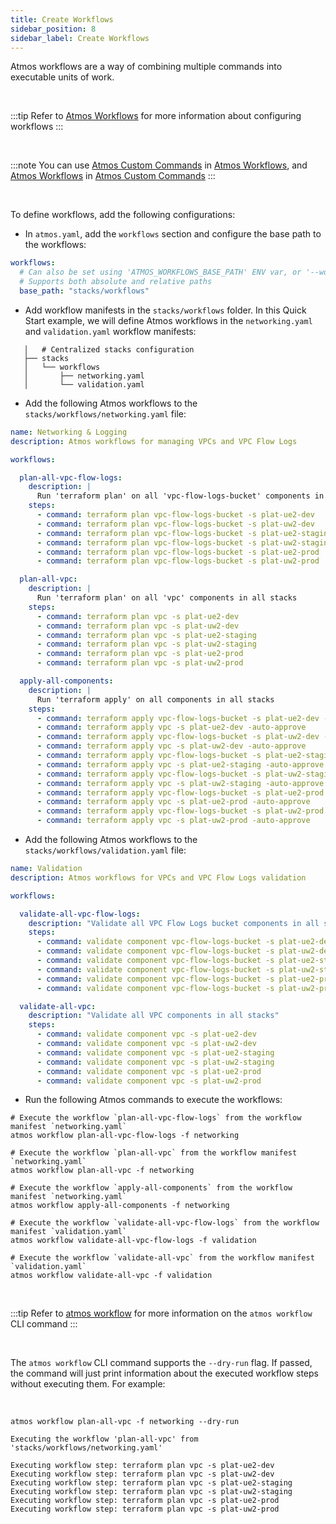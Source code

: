 ```yaml
---
title: Create Workflows
sidebar_position: 8
sidebar_label: Create Workflows
---
```


Atmos workflows are a way of combining multiple commands into executable units of work.

<br/>

:::tip
Refer to [Atmos Workflows](/core-concepts/workflows) for more information about configuring workflows
:::

<br/>

:::note
You can use [Atmos Custom Commands](/core-concepts/custom-commands) in [Atmos Workflows](/core-concepts/workflows),
and [Atmos Workflows](/core-concepts/workflows)
in [Atmos Custom Commands](/core-concepts/custom-commands)
:::

<br/>

To define workflows, add the following configurations:

- In `atmos.yaml`, add the `workflows` section and configure the base path to the workflows:

```yaml
workflows:
  # Can also be set using 'ATMOS_WORKFLOWS_BASE_PATH' ENV var, or '--workflows-dir' command-line arguments
  # Supports both absolute and relative paths
  base_path: "stacks/workflows"
```

- Add workflow manifests in the `stacks/workflows` folder. In this Quick Start example, we will define Atmos workflows
  in the `networking.yaml` and `validation.yaml` workflow manifests:

```console
   │   # Centralized stacks configuration
   ├── stacks
   │   └── workflows
   │       ├── networking.yaml
   │       └── validation.yaml
```

- Add the following Atmos workflows to the `stacks/workflows/networking.yaml` file:

```yaml
name: Networking & Logging
description: Atmos workflows for managing VPCs and VPC Flow Logs

workflows:

  plan-all-vpc-flow-logs:
    description: |
      Run 'terraform plan' on all 'vpc-flow-logs-bucket' components in all stacks
    steps:
      - command: terraform plan vpc-flow-logs-bucket -s plat-ue2-dev
      - command: terraform plan vpc-flow-logs-bucket -s plat-uw2-dev
      - command: terraform plan vpc-flow-logs-bucket -s plat-ue2-staging
      - command: terraform plan vpc-flow-logs-bucket -s plat-uw2-staging
      - command: terraform plan vpc-flow-logs-bucket -s plat-ue2-prod
      - command: terraform plan vpc-flow-logs-bucket -s plat-uw2-prod

  plan-all-vpc:
    description: |
      Run 'terraform plan' on all 'vpc' components in all stacks
    steps:
      - command: terraform plan vpc -s plat-ue2-dev
      - command: terraform plan vpc -s plat-uw2-dev
      - command: terraform plan vpc -s plat-ue2-staging
      - command: terraform plan vpc -s plat-uw2-staging
      - command: terraform plan vpc -s plat-ue2-prod
      - command: terraform plan vpc -s plat-uw2-prod

  apply-all-components:
    description: |
      Run 'terraform apply' on all components in all stacks
    steps:
      - command: terraform apply vpc-flow-logs-bucket -s plat-ue2-dev -auto-approve
      - command: terraform apply vpc -s plat-ue2-dev -auto-approve
      - command: terraform apply vpc-flow-logs-bucket -s plat-uw2-dev -auto-approve
      - command: terraform apply vpc -s plat-uw2-dev -auto-approve
      - command: terraform apply vpc-flow-logs-bucket -s plat-ue2-staging -auto-approve
      - command: terraform apply vpc -s plat-ue2-staging -auto-approve
      - command: terraform apply vpc-flow-logs-bucket -s plat-uw2-staging -auto-approve
      - command: terraform apply vpc -s plat-uw2-staging -auto-approve
      - command: terraform apply vpc-flow-logs-bucket -s plat-ue2-prod -auto-approve
      - command: terraform apply vpc -s plat-ue2-prod -auto-approve
      - command: terraform apply vpc-flow-logs-bucket -s plat-uw2-prod -auto-approve
      - command: terraform apply vpc -s plat-uw2-prod -auto-approve
```

- Add the following Atmos workflows to the `stacks/workflows/validation.yaml` file:

```yaml
name: Validation
description: Atmos workflows for VPCs and VPC Flow Logs validation

workflows:

  validate-all-vpc-flow-logs:
    description: "Validate all VPC Flow Logs bucket components in all stacks"
    steps:
      - command: validate component vpc-flow-logs-bucket -s plat-ue2-dev
      - command: validate component vpc-flow-logs-bucket -s plat-uw2-dev
      - command: validate component vpc-flow-logs-bucket -s plat-ue2-staging
      - command: validate component vpc-flow-logs-bucket -s plat-uw2-staging
      - command: validate component vpc-flow-logs-bucket -s plat-ue2-prod
      - command: validate component vpc-flow-logs-bucket -s plat-uw2-prod

  validate-all-vpc:
    description: "Validate all VPC components in all stacks"
    steps:
      - command: validate component vpc -s plat-ue2-dev
      - command: validate component vpc -s plat-uw2-dev
      - command: validate component vpc -s plat-ue2-staging
      - command: validate component vpc -s plat-uw2-staging
      - command: validate component vpc -s plat-ue2-prod
      - command: validate component vpc -s plat-uw2-prod
```

- Run the following Atmos commands to execute the workflows:

```shell
# Execute the workflow `plan-all-vpc-flow-logs` from the workflow manifest `networking.yaml`
atmos workflow plan-all-vpc-flow-logs -f networking

# Execute the workflow `plan-all-vpc` from the workflow manifest `networking.yaml`
atmos workflow plan-all-vpc -f networking

# Execute the workflow `apply-all-components` from the workflow manifest `networking.yaml`
atmos workflow apply-all-components -f networking

# Execute the workflow `validate-all-vpc-flow-logs` from the workflow manifest `validation.yaml`
atmos workflow validate-all-vpc-flow-logs -f validation

# Execute the workflow `validate-all-vpc` from the workflow manifest `validation.yaml`
atmos workflow validate-all-vpc -f validation
```

<br/>

:::tip
Refer to [atmos workflow](/cli/commands/workflow) for more information on the `atmos workflow` CLI command
:::

<br/>

The `atmos workflow` CLI command supports the `--dry-run` flag. If passed, the command will just print information about
the executed workflow steps without executing them. For example:

<br/>

```shell
atmos workflow plan-all-vpc -f networking --dry-run
```

```console
Executing the workflow 'plan-all-vpc' from 'stacks/workflows/networking.yaml'

Executing workflow step: terraform plan vpc -s plat-ue2-dev
Executing workflow step: terraform plan vpc -s plat-uw2-dev
Executing workflow step: terraform plan vpc -s plat-ue2-staging
Executing workflow step: terraform plan vpc -s plat-uw2-staging
Executing workflow step: terraform plan vpc -s plat-ue2-prod
Executing workflow step: terraform plan vpc -s plat-uw2-prod
```
